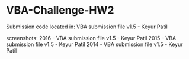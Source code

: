 # VBA-Challenge-HW2

Submission code located in: 
VBA submission file v1.5 - Keyur Patil

screenshots: 
2016 - VBA submission file v1.5 - Keyur Patil
2015 - VBA submission file v1.5 - Keyur Patil
2014 - VBA submission file v1.5 - Keyur Patil
